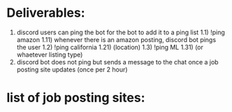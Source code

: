 # Deliverables:
1) discord users can ping the bot for the bot to add it to a ping list
    1.1) !ping amazon 
        1.11) whenever there is an amazon posting, discord bot pings the user
    1.2) !ping california 
        1.21) (location)
    1.3) !ping ML 
        1.31) (or whaetever listing type)
2) discord bot does not ping but sends a message to the chat once a job posting site updates (once per 2 hour)


# list of job posting sites:
